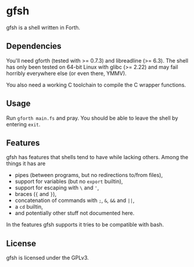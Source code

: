 gfsh
====

gfsh is a shell written in Forth.

Dependencies
------------

You'll need gforth (tested with >= 0.7.3) and libreadline (>= 6.3). The
shell has only been tested on 64-bit Linux with glibc (>= 2.22) and may
fail horribly everywhere else (or even there, YMMV).

You also need a working C toolchain to compile the C wrapper functions.

Usage
-----

Run `gforth main.fs` and pray. You should be able to leave the shell by
entering `exit`.

Features
--------

gfsh has features that shells tend to have while lacking others. Among the
things it has are

* pipes (between programs, but no redirections to/from files),
* support for variables (but no `export` builtin),
* support for escaping with `\` and `'`,
* braces (`{` and `}`),
* concatenation of commands with `;`, `&`, `&&` and `||`,
* a `cd` builtin,
* and potentially other stuff not documented here.

In the features gfsh supports it tries to be compatible with bash.

License
-------

gfsh is licensed under the GPLv3.
